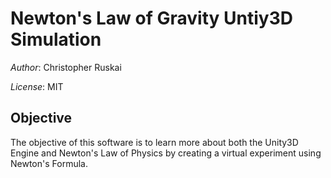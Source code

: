 # Newton's Law of Gravity Untiy3D Simulation
*Author*: Christopher Ruskai

*License*: MIT


## Objective

The objective of this software is to learn more about both the Unity3D Engine and Newton's Law of Physics by creating a virtual experiment using Newton's Formula.


